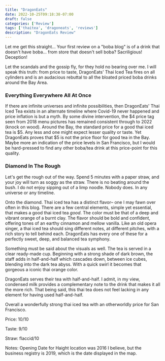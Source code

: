 ```yaml
---
title: "DragonEats"
date: 2022-10-25T09:18:38-07:00
draft: false
categories: ['Review']
tags: ['thaitea', 'dragoneats', 'reviews']
description: "DragonEats Review"
---
```


Let me get this straight... Your first review on a "boba blog" is of a drink that doesn't have boba... from store that doesn't sell boba? Sacriligious! Deception! 

Let the scandals and the gossip fly, for they hold no bearing over me. I will speak this truth: from price to taste, DragonEats' Thai Iced Tea fires on all cylinders and is an audacious rebuttal to all the bloated priced boba drinks around the Bay Area.

### Everything Everywhere All At Once
If there are infinite universes and infinite possibilities, then DragonEats' Thai Iced Tea exists in an alternate timeline where Covid-19 never happened and price inflation is but a myth. By some divine intervention, the $4 price tag seen from 2018 menu pictures has remained consistent through to 2022 (knock on wood). Around the Bay, the standard price for a good thai iced tea is $5. Any less and one might expect lesser quality or taste. Yet DragonEats proves that $5 is not the price floor for good tea in the Bay.  Maybe more an indication of the price levels in San Francisco, but I would be hard-pressed to find any other boba/tea drink at this price-point for this quality.

### Diamond In The Rough
Let's get the rough out of the way. Spend 5 minutes with a paper straw, and your joy will turn as soggy as the straw. There is no beating around the bush. I do not enjoy sipping out of a limp noodle. Nobody does. In any universe or any timeline.

Onto the diamond. Thai iced tea has a distinct flavor– one I may fawn over often in this blog. There are a few central elements, simple yet essential, that makes a good thai iced tea _good_. The color must be that of a deep and vibrant orange of a burnt clay. The flavor should be bold and confident, offering tones of an earthy cinnamon and mellow vanilla. Like an old opera singer, a thai iced tea should sing different notes, at different pitches, with a rich story to tell behind each. DragonEats has every one of these for a perfectly sweet, deep, and balanced tea symphony.

Something must be said about the visuals as well. The tea is served in a clear ready-made cup. Beginning with a strong shade of dark brown, the staff adds in half-and-half which cascades down, between ice cubes, blending into the dark tea abyss. With a quick swirl it becomes that gorgeous a iconic thai orange color.

DragonEats serves their tea with half-and-half. I admit, in my view, condensed milk provides a complementary note to the drink that makes it all the more rich. That being said, this thai tea does not feel lacking in any element for having used half-and-half.

Overall a wonderfully strong thai iced tea with an otherworldly price for San Francisco.

Price: 10/10

Taste: 9/10

Straw: flaccid/10

Notes: Opening Date for Haight location was 2016 I believe, but the business registry is 2019, which is the date displayed in the map.